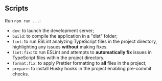 ## Scripts

Run `npm run ...`:

- `dev`: to launch the development server;
- `build`: to compile the application in a "dist" folder;
- `lint`: to run ESLint analyzing TypeScript files in the project directory, highlighting any issues **without** making fixes.
- `lint:fix`: to run ESLint and attempts to **automatically fix** issues in TypeScript files within the project directory.
- `format:fix`: to apply Prettier formatting to **all** files in the project;
- `prepare`: to install Husky hooks in the project enabling pre-commit checks.